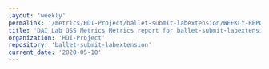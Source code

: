 ```yaml
---
layout: 'weekly'
permalink: '/metrics/HDI-Project/ballet-submit-labextension/WEEKLY-REPORT-2020-05-10'
title: 'DAI Lab OSS Metrics Metrics report for ballet-submit-labextension | WEEKLY-REPORT-2020-05-10'
organization: 'HDI-Project'
repository: 'ballet-submit-labextension'
current_date: '2020-05-10'
---
```

